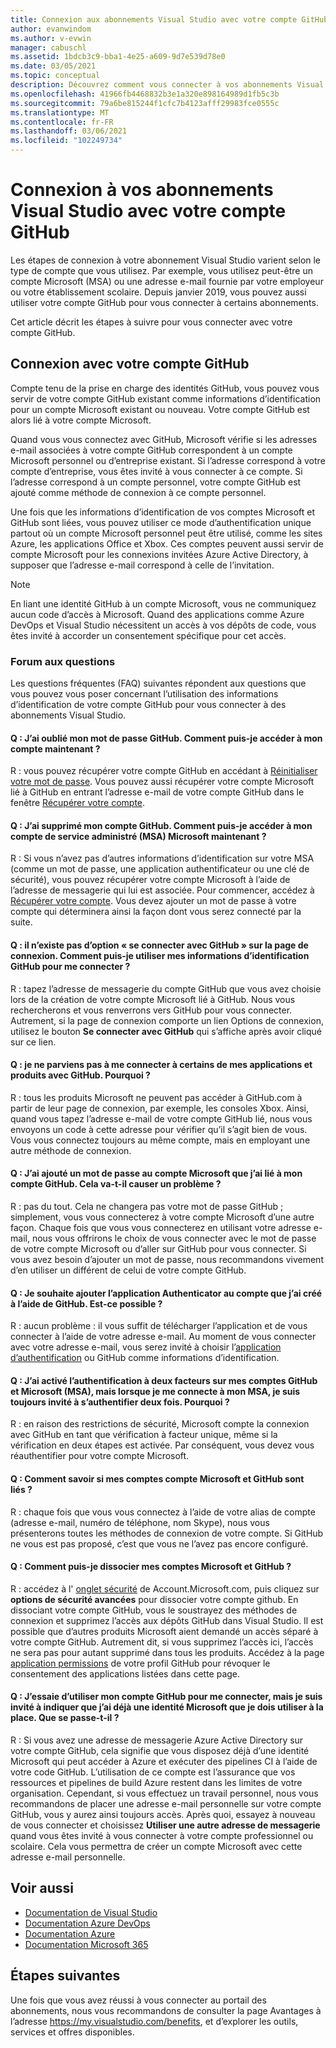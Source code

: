 ```yaml
---
title: Connexion aux abonnements Visual Studio avec votre compte GitHub | Microsoft Docs
author: evanwindom
ms.author: v-evwin
manager: cabuschl
ms.assetid: 1bdcb3c9-bba1-4e25-a609-9d7e539d78e0
ms.date: 03/05/2021
ms.topic: conceptual
description: Découvrez comment vous connecter à vos abonnements Visual Studio avec votre compte GitHub.
ms.openlocfilehash: 41966fb4468832b3e1a320e898164989d1fb5c3b
ms.sourcegitcommit: 79a6be815244f1cfc7b4123afff29983fce0555c
ms.translationtype: MT
ms.contentlocale: fr-FR
ms.lasthandoff: 03/06/2021
ms.locfileid: "102249734"
---
```

# <a name="signing-in-to-visual-studio-subscriptions-with-your-github-account"></a>Connexion à vos abonnements Visual Studio avec votre compte GitHub 

Les étapes de connexion à votre abonnement Visual Studio varient selon le type de compte que vous utilisez. Par exemple, vous utilisez peut-être un compte Microsoft (MSA) ou une adresse e-mail fournie par votre employeur ou votre établissement scolaire. Depuis janvier 2019, vous pouvez aussi utiliser votre compte GitHub pour vous connecter à certains abonnements. 

Cet article décrit les étapes à suivre pour vous connecter avec votre compte GitHub.

## <a name="signing-in-with-your-github-account"></a>Connexion avec votre compte GitHub

Compte tenu de la prise en charge des identités GitHub, vous pouvez vous servir de votre compte GitHub existant comme informations d’identification pour un compte Microsoft existant ou nouveau. Votre compte GitHub est alors lié à votre compte Microsoft. 

Quand vous vous connectez avec GitHub, Microsoft vérifie si les adresses e-mail associées à votre compte GitHub correspondent à un compte Microsoft personnel ou d’entreprise existant. Si l’adresse correspond à votre compte d’entreprise, vous êtes invité à vous connecter à ce compte. Si l’adresse correspond à un compte personnel, votre compte GitHub est ajouté comme méthode de connexion à ce compte personnel.

Une fois que les informations d’identification de vos comptes Microsoft et GitHub sont liées, vous pouvez utiliser ce mode d’authentification unique partout où un compte Microsoft personnel peut être utilisé, comme les sites Azure, les applications Office et Xbox. Ces comptes peuvent aussi servir de compte Microsoft pour les connexions invitées Azure Active Directory, à supposer que l’adresse e-mail correspond à celle de l’invitation.

> [!NOTE]
> En liant une identité GitHub à un compte Microsoft, vous ne communiquez aucun code d’accès à Microsoft. Quand des applications comme Azure DevOps et Visual Studio nécessitent un accès à vos dépôts de code, vous êtes invité à accorder un consentement spécifique pour cet accès. 

### <a name="frequently-asked-questions"></a>Forum aux questions
Les questions fréquentes (FAQ) suivantes répondent aux questions que vous pouvez vous poser concernant l’utilisation des informations d’identification de votre compte GitHub pour vous connecter à des abonnements Visual Studio.

#### <a name="q-i-forgot-my-github-password--how-can-i-access-my-account-now"></a>Q : J’ai oublié mon mot de passe GitHub.  Comment puis-je accéder à mon compte maintenant ?
R : vous pouvez récupérer votre compte GitHub en accédant à [Réinitialiser votre mot de passe](https://github.com/password_reset). Vous pouvez aussi récupérer votre compte Microsoft lié à GitHub en entrant l’adresse e-mail de votre compte GitHub dans le fenêtre [Récupérer votre compte](https://account.live.com/password/reset).

#### <a name="q-i-deleted-my-github-account--how-can-i-access-my-microsoft-account-msa-now"></a>Q : J’ai supprimé mon compte GitHub.  Comment puis-je accéder à mon compte de service administré (MSA) Microsoft maintenant ?
R : Si vous n’avez pas d’autres informations d’identification sur votre MSA (comme un mot de passe, une application authentificateur ou une clé de sécurité), vous pouvez récupérer votre compte Microsoft à l’aide de l’adresse de messagerie qui lui est associée. Pour commencer, accédez à [Récupérer votre compte](https://account.live.com/password/reset). Vous devez ajouter un mot de passe à votre compte qui déterminera ainsi la façon dont vous serez connecté par la suite. 

#### <a name="q-theres-no-sign-in-with-github-option-on-the-sign-in-page--how-can-i-use-my-github-credentials-to-sign-in"></a>Q : il n’existe pas d’option « se connecter avec GitHub » sur la page de connexion.  Comment puis-je utiliser mes informations d’identification GitHub pour me connecter ?
R : tapez l’adresse de messagerie du compte GitHub que vous avez choisie lors de la création de votre compte Microsoft lié à GitHub. Nous vous rechercherons et vous renverrons vers GitHub pour vous connecter. Autrement, si la page de connexion comporte un lien Options de connexion, utilisez le bouton **Se connecter avec GitHub** qui s’affiche après avoir cliqué sur ce lien. 

#### <a name="q-i-cant-sign-in-to-some-of-my-apps-and-products-with-github--why"></a>Q : je ne parviens pas à me connecter à certains de mes applications et produits avec GitHub.  Pourquoi ?
R : tous les produits Microsoft ne peuvent pas accéder à GitHub.com à partir de leur page de connexion, par exemple, les consoles Xbox. Ainsi, quand vous tapez l’adresse e-mail de votre compte GitHub lié, nous vous envoyons un code à cette adresse pour vérifier qu’il s’agit bien de vous. Vous vous connectez toujours au même compte, mais en employant une autre méthode de connexion. 

#### <a name="q--ive-added-a-password-to-the-microsoft-account-i-have-linked-to-my-github-account--will-that-cause-a-problem"></a>Q : J’ai ajouté un mot de passe au compte Microsoft que j’ai lié à mon compte GitHub.  Cela va-t-il causer un problème ?
R : pas du tout. Cela ne changera pas votre mot de passe GitHub ; simplement, vous vous connecterez à votre compte Microsoft d’une autre façon. Chaque fois que vous vous connecterez en utilisant votre adresse e-mail, nous vous offrirons le choix de vous connecter avec le mot de passe de votre compte Microsoft ou d’aller sur GitHub pour vous connecter. Si vous avez besoin d’ajouter un mot de passe, nous recommandons vivement d’en utiliser un différent de celui de votre compte GitHub.

#### <a name="q-i-want-to-add-the-authenticator-app-to-the-account-i-created-using-github--can-i-do-that"></a>Q : Je souhaite ajouter l’application Authenticator au compte que j’ai créé à l’aide de GitHub.  Est-ce possible ?
R : aucun problème : il vous suffit de télécharger l’application et de vous connecter à l’aide de votre adresse e-mail. Au moment de vous connecter avec votre adresse e-mail, vous serez invité à choisir l’[application d’authentification](https://www.microsoft.com/p/microsoft-authenticator/9nblgggzmcj6) ou GitHub comme informations d’identification.

#### <a name="q-ive-enabled-two-factor-authentication-on-both-my-github-and-microsoft-accounts-msa-but-when-i-sign-in-to-my-msa-im-still-asked-to-authenticate-twice--why"></a>Q : J’ai activé l’authentification à deux facteurs sur mes comptes GitHub et Microsoft (MSA), mais lorsque je me connecte à mon MSA, je suis toujours invité à s’authentifier deux fois.  Pourquoi ?
R : en raison des restrictions de sécurité, Microsoft compte la connexion avec GitHub en tant que vérification à facteur unique, même si la vérification en deux étapes est activée. Par conséquent, vous devez vous réauthentifier pour votre compte Microsoft. 

#### <a name="q--how-can-i-tell-if-my-microsoft-account-and-github-accounts-are-linked"></a>Q : Comment savoir si mes comptes compte Microsoft et GitHub sont liés ?
R : chaque fois que vous vous connectez à l’aide de votre alias de compte (adresse e-mail, numéro de téléphone, nom Skype), nous vous présenterons toutes les méthodes de connexion de votre compte. Si GitHub ne vous est pas proposé, c’est que vous ne l’avez pas encore configuré.

#### <a name="q--how-can-i-unlink-my-microsoft-and-github-accounts"></a>Q : Comment puis-je dissocier mes comptes Microsoft et GitHub ? 
R : accédez à l' [onglet sécurité](https://account.microsoft.com/security) de Account.Microsoft.com, puis cliquez sur **options de sécurité avancées** pour dissocier votre compte github. En dissociant votre compte GitHub, vous le soustrayez des méthodes de connexion et supprimez l’accès aux dépôts GitHub dans Visual Studio. Il est possible que d’autres produits Microsoft aient demandé un accès séparé à votre compte GitHub. Autrement dit, si vous supprimez l’accès ici, l’accès ne sera pas pour autant supprimé dans tous les produits. Accédez à la page [application permissions](https://github.com/settings/applications) de votre profil GitHub pour révoquer le consentement des applications listées dans cette page.

#### <a name="q--i-try-to-use-my-github-account-to-sign-in-but-im-prompted-that-i-already-have-a-microsoft-identity-that-i-should-use-instead--whats-happening"></a>Q : J’essaie d’utiliser mon compte GitHub pour me connecter, mais je suis invité à indiquer que j’ai déjà une identité Microsoft que je dois utiliser à la place.  Que se passe-t-il ?
R : Si vous avez une adresse de messagerie Azure Active Directory sur votre compte GitHub, cela signifie que vous disposez déjà d’une identité Microsoft qui peut accéder à Azure et exécuter des pipelines CI à l’aide de votre code GitHub. L’utilisation de ce compte est l’assurance que vos ressources et pipelines de build Azure restent dans les limites de votre organisation. Cependant, si vous effectuez un travail personnel, nous vous recommandons de placer une adresse e-mail personnelle sur votre compte GitHub, vous y aurez ainsi toujours accès. Après quoi, essayez à nouveau de vous connecter et choisissez **Utiliser une autre adresse de messagerie** quand vous êtes invité à vous connecter à votre compte professionnel ou scolaire. Cela vous permettra de créer un compte Microsoft avec cette adresse e-mail personnelle.

## <a name="see-also"></a>Voir aussi
- [Documentation de Visual Studio](/visualstudio/)
- [Documentation Azure DevOps](/azure/devops/)
- [Documentation Azure](/azure/)
- [Documentation Microsoft 365](/microsoft-365/)

## <a name="next-steps"></a>Étapes suivantes
Une fois que vous avez réussi à vous connecter au portail des abonnements, nous vous recommandons de consulter la page Avantages à l’adresse https://my.visualstudio.com/benefits, et d’explorer les outils, services et offres disponibles.
